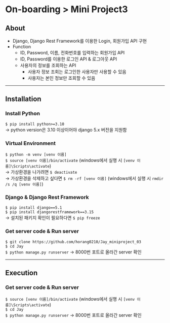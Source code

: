 # On-boarding > Mini Project3
## About
- Django, Django Rest Framework를 이용한 Login, 회원가입 API 구현
- Function
  - ID, Password, 이름, 전화번호를 입력하는 회원가입 API
  - ID, Password를 이용한 로그인 API & 로그아웃 API
  - 사용자의 정보를 조회하는 API
    - 사용자 정보 조회는 로그인한 사용자만 사용할 수 있음
    - 사용자는 본인 정보만 조회할 수 있음

---
## Installation
### Install Python
`$ pip install python>=3.10`</br>
&rarr; python version은 3.10 이상이어야 django 5.x 버전을 지원함 </br>

### Virtual Environment 
`$ python -m venv [venv 이름] `</br>
`$ source [venv 이름]/bin/activate`  (windows에서 실행 시 `[venv 이름]\Scripts\activate`)</br>
&rarr; 가상환경을 나가려면 `$ deactivate` </br>
&rarr; 가상환경을 삭제하고 싶다면 `$ rm -rf [venv 이름]` (windows에서 실행 시 `rmdir /s /q [venv 이름]`)</br>

### Django & Django Rest Framework
`$ pip install django==5.1`</br>
`$ pip install djangorestframework==3.15`</br>
&rarr; 설치된 패키지 확인이 필요하다면 `$ pip freeze `</br>

### Get server code & Run server
`$ git clone https://github.com/horang0210/Jay_miniproject_03`</br>
`$ cd Jay`</br>
`$ python manage.py runserver` &rarr; 8000번 포트로 올라간 server 확인</br>

---
## Execution
### Get server code & Run server
`$ source [venv 이름]/bin/activate`  (windows에서 실행 시 `[venv 이름]\Scripts\activate`)</br>
`$ cd Jay`</br>
`$ python manage.py runserver` &rarr; 8000번 포트로 올라간 server 확인</br>
